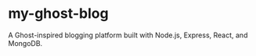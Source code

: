 # my-ghost-blog
A Ghost-inspired blogging platform built with Node.js, Express, React, and MongoDB.
